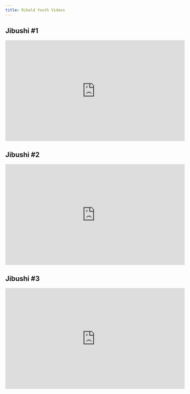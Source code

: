 ```yaml
---
title: Ribald Youth Videos
---
```


## Jibushi #1

<iframe width="560" height="315" src="https://www.youtube-nocookie.com/embed/UekofBFt5NM" title="YouTube video player" frameborder="0" allow="accelerometer; autoplay; clipboard-write; encrypted-media; gyroscope; picture-in-picture" allowfullscreen></iframe>

## Jibushi #2

<iframe width="560" height="315" src="https://www.youtube-nocookie.com/embed/fcmfw9Xq988" title="YouTube video player" frameborder="0" allow="accelerometer; autoplay; clipboard-write; encrypted-media; gyroscope; picture-in-picture" allowfullscreen></iframe>

## Jibushi #3

<iframe width="560" height="315" src="https://www.youtube-nocookie.com/embed/q8gUf13eH6w" title="YouTube video player" frameborder="0" allow="accelerometer; autoplay; clipboard-write; encrypted-media; gyroscope; picture-in-picture" allowfullscreen></iframe>
